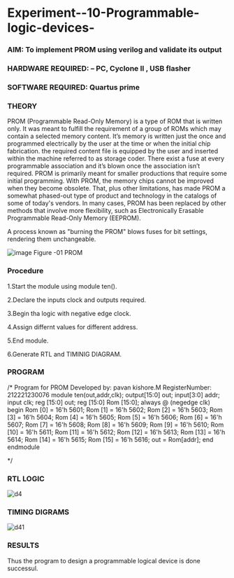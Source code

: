 # Experiment--10-Programmable-logic-devices-
 
### AIM: To implement PROM using verilog and validate its output 
### HARDWARE REQUIRED:  – PC, Cyclone II , USB flasher
### SOFTWARE REQUIRED:   Quartus prime
### THEORY 

 
PROM (Programmable Read-Only Memory) is a type of ROM that is written only. It was meant to fulfill the requirement of a group of ROMs which may contain a selected memory content. It’s memory is written just the once and programmed electrically by the user at the time or when the initial chip fabrication. the required content file is equipped by the user and inserted within the machine referred to as storage coder. There exist a fuse at every programmable association and it’s blown once the association isn’t required.
PROM is primarily meant for smaller productions that require some initial programming. With PROM, the memory chips cannot be improved when they become obsolete. That, plus other limitations, has made PROM a somewhat phased-out type of product and technology in the catalogs of some of today's vendors. In many cases, PROM has been replaced by other methods that involve more flexibility, such as Electronically Erasable Programmable Read-Only Memory (EEPROM).

A process known as "burning the PROM" blows fuses for bit settings, rendering them unchangeable.

![image](https://user-images.githubusercontent.com/36288975/172760743-04a59275-862b-4c42-8d08-8ecbca668c75.png)
Figure -01 PROM 
 
 
### Procedure
1.Start the module using module ten().

2.Declare the inputs clock and outputs required.

3.Begin tha logic with negative edge clock.

4.Assign differnt values for different address.

5.End module.

6.Generate RTL and TIMINIG DIAGRAM.



### PROGRAM 
/*
Program for PROM 
Developed by: pavan kishore.M
RegisterNumber: 212221230076
module ten(out,addr,clk);
output[15:0] out;
input[3:0] addr;
input clk;
reg [15:0] out;
reg [15:0] Rom [15:0];
always @ (negedge clk)
begin 
Rom [0] = 16'h 5601;
Rom [1] = 16'h 5602;
Rom [2] = 16'h 5603;
Rom [3] = 16'h 5604;
Rom [4] = 16'h 5605;
Rom [5] = 16'h 5606;
Rom [6] = 16'h 5607;
Rom [7] = 16'h 5608;
Rom [8] = 16'h 5609;
Rom [9] = 16'h 5610;
Rom [10] = 16'h 5611;
Rom [11] = 16'h 5612;
Rom [12] = 16'h 5613;
Rom [13] = 16'h 5614;
Rom [14] = 16'h 5615;
Rom [15] = 16'h 5616;
out = Rom[addr];
end
endmodule


*/

### RTL LOGIC  

![d4](https://user-images.githubusercontent.com/94154941/174563082-8110130e-86d3-4da0-9427-6136b1702475.png)

### TIMING DIGRAMS  


![d41](https://user-images.githubusercontent.com/94154941/174563100-7fd92b9e-e154-4e1e-8918-00c2cb4c8848.png)

### RESULTS 
Thus the program to design a programmable logical device is done successul.
